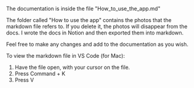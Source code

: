 The documentation is inside the file "How_to_use_the_app.md"

The folder called "How to use the app" contains the photos that the markdown file refers to. If you delete it, the photos will disappear from the docs. I wrote the docs in Notion and then exported them into markdown. 

Feel free to make any changes and add to the documentation as you wish. 

To view the markdown file in VS Code (for Mac): 
1. Have the file open, with your cursor on the file. 
2. Press Command + K
3. Press V